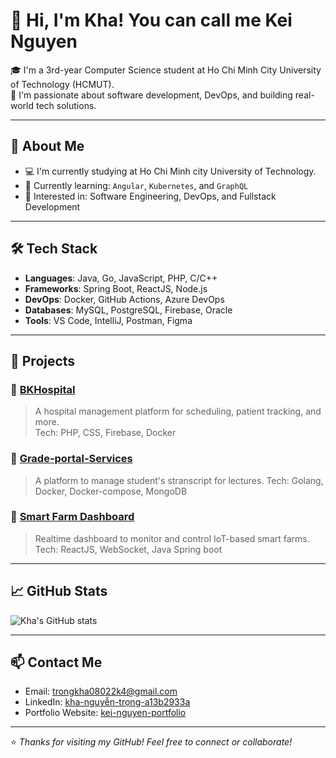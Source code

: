 # 👋 Hi, I'm Kha! You can call me Kei Nguyen

🎓 I'm a 3rd-year Computer Science student at Ho Chi Minh City University of Technology (HCMUT).  
🚀 I'm passionate about software development, DevOps, and building real-world tech solutions.

---

## 🧠 About Me

- 💻 I'm currently studying at Ho Chi Minh city University of Technology.
- 🌱 Currently learning: `Angular`, `Kubernetes`, and `GraphQL`
- 🎯 Interested in: Software Engineering, DevOps, and Fullstack Development

---

## 🛠️ Tech Stack

- **Languages**: Java, Go, JavaScript, PHP, C/C++
- **Frameworks**: Spring Boot, ReactJS, Node.js
- **DevOps**: Docker, GitHub Actions, Azure DevOps
- **Databases**: MySQL, PostgreSQL, Firebase, Oracle
- **Tools**: VS Code, IntelliJ, Postman, Figma

---

## 📂 Projects

### 🔹 [BKHospital](https://github.com/Nguyentrongkha2k4/HospitalManagement)
> A hospital management platform for scheduling, patient tracking, and more.  
Tech: PHP, CSS, Firebase, Docker

### 🔹 [Grade-portal-Services](https://github.com/dath-241/grade-portal-be-go-2)
> A platform to manage student's stranscript for lectures.
Tech: Golang, Docker, Docker-compose, MongoDB

### 🔹 [Smart Farm Dashboard](https://github.com/Nguyentrongkha2k4/YoloFarm)
> Realtime dashboard to monitor and control IoT-based smart farms.  
Tech: ReactJS, WebSocket, Java Spring boot

---

## 📈 GitHub Stats

![Kha's GitHub stats](https://github-readme-stats.vercel.app/api?username=Nguyentrongkha2k4&show_icons=true&theme=radical)

---

## 📫 Contact Me

- Email: trongkha08022k4@gmail.com
- LinkedIn: [kha-nguyễn-trọng-a13b2933a](https://www.linkedin.com/in/kha-nguy%E1%BB%85n-tr%E1%BB%8Dng-a13b2933a/)
- Portfolio Website: [kei-nguyen-portfolio](https://kei-nguyen-portfolio.vercel.app/)

---

⭐️ *Thanks for visiting my GitHub! Feel free to connect or collaborate!*
